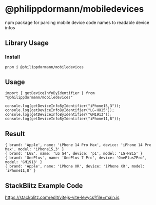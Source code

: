 # @philippdormann/mobiledevices
npm package for parsing mobile device code names to readable device infos

## Library Usage
### Install
```
pnpm i @philippdormann/mobiledevices
```
## Usage
```
import { getDeviceInfoByIdentifier } from "@philippdormann/mobiledevices"

console.log(getDeviceInfoByIdentifier("iPhone15,3"));
console.log(getDeviceInfoByIdentifier("LG-H815"));
console.log(getDeviceInfoByIdentifier("GM1913"));
console.log(getDeviceInfoByIdentifier("iPhone11,8"));
```
## Result
```
{ brand: 'Apple', name: 'iPhone 14 Pro Max', device: 'iPhone 14 Pro Max', model: 'iPhone15,3' }
{ brand: 'LGE', name: 'LG G4', device: 'p1', model: 'LG-H815' }
{ brand: 'OnePlus', name: 'OnePlus 7 Pro', device: 'OnePlus7Pro', model: 'GM1913' }
{ brand: 'Apple', name: 'iPhone XR', device: 'iPhone XR', model: 'iPhone11,8' }
```
## StackBlitz Example Code
https://stackblitz.com/edit/vitejs-vite-levycs?file=main.js
